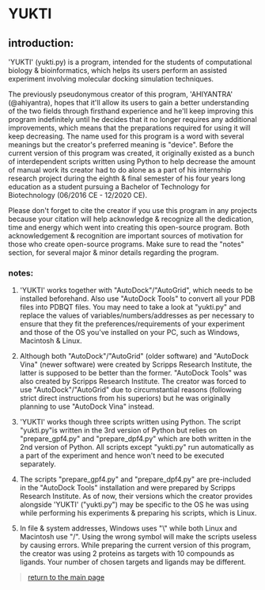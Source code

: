 # YUKTI

## introduction:

'YUKTI' (yukti.py) is a program, intended for the students of computational biology & bioinformatics, which helps its users perform an assisted experiment involving molecular docking simulation techniques.

The previously pseudonymous creator of this program, 'AHIYANTRA' (@ahiyantra), hopes that it'll allow its users to gain a better understanding of the two fields through firsthand experience and he'll keep improving this program indefinitely until he decides that it no longer requires any additional improvements, which means that the preparations required for using it will keep decreasing. The name used for this program is a word with several meanings but the creator's preferred meaning is "device". Before the current version of this program was created, it originally existed as a bunch of interdependent scripts written using Python to help decrease the amount of manual work its creator had to do alone as a part of his internship research project during the eighth & final semester of his four years long education as a student pursuing a Bachelor of Technology for Biotechnology (06/2016 CE - 12/2020 CE).

Please don't forget to cite the creator if you use this program in any projects because your citation will help acknowledge & recognize all the dedication, time and energy which went into creating this open-source program. Both acknowledgement & recognition are important sources of motivation for those who create open-source programs. Make sure to read the "notes" section, for several major & minor details regarding the program.

### notes:

1) 'YUKTI' works together with "AutoDock"/"AutoGrid", which needs to be installed beforehand. Also use "AutoDock Tools" to convert all your PDB files into PDBQT files. You may need to take a look at "yukti.py" and replace the values of variables/numbers/addresses as per necessary to ensure that they fit the preferences/requirements of your experiment and those of the OS you've installed on your PC, such as Windows, Macintosh & Linux.

2) Although both "AutoDock"/"AutoGrid" (older software) and "AutoDock Vina" (newer software) were created by Scripps Research Institute, the latter is supposed to be better than the former. "AutoDock Tools" was also created by Scripps Research Institute. The creator was forced to use "AutoDock"/"AutoGrid" due to circumstantial reasons (following strict direct instructions from his superiors) but he was originally planning to use "AutoDock Vina" instead.

3) 'YUKTI' works though three scripts written using Python. The script "yukti.py"is written in the 3rd version of Python but relies on "prepare_gpf4.py" and "prepare_dpf4.py" which are both written in the 2nd version of Python. All scripts except "yukti.py" run automatically as a part of the experiment and hence won't need to be executed separately.

4) The scripts "prepare_gpf4.py" and "prepare_dpf4.py" are pre-included in the "AutoDock Tools" installation and were prepared by Scripps Research Institute. As of now, their versions which the creator provides alongside 'YUKTI' ("yukti.py") may be specific to the OS he was using while performing his experiments & preparing his scripts, which is Linux.

5) In file & system addresses, Windows uses "\\" while both Linux and Macintosh use "/". Using the wrong symbol will make the scripts useless by causing errors. While preparing the current version of this program, the creator was using 2 proteins as targets with 10 compounds as ligands. Your number of chosen targets and ligands may be different.

> [return to the main page](https://ahiyantra.github.io/)

